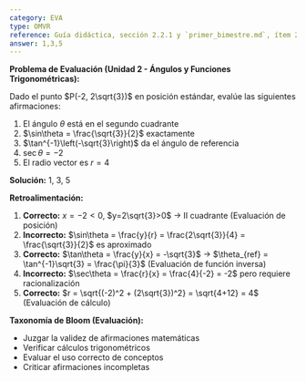 ```yaml
---
category: EVA
type: OMVR
reference: Guía didáctica, sección 2.2.1 y `primer_bimestre.md`, ítem 28
answer: 1,3,5
---
```


**Problema de Evaluación (Unidad 2 - Ángulos y Funciones Trigonométricas):**

Dado el punto $P(-2, 2\sqrt{3})$ en posición estándar, evalúe las siguientes afirmaciones:

1. El ángulo $\theta$ está en el segundo cuadrante
2. $\sin\theta = \frac{\sqrt{3}}{2}$ exactamente
3. $\tan^{-1}\left(-\sqrt{3}\right)$ da el ángulo de referencia
4. $\sec\theta = -2$ 
5. El radio vector es $r = 4$

**Solución:** 1, 3, 5

**Retroalimentación:**

1. **Correcto:** $x=-2<0$, $y=2\sqrt{3}>0$ → II cuadrante (Evaluación de posición)
2. **Incorrecto:** $\sin\theta = \frac{y}{r} = \frac{2\sqrt{3}}{4} = \frac{\sqrt{3}}{2}$ es aproximado
3. **Correcto:** $\tan\theta = \frac{y}{x} = -\sqrt{3}$ → $\theta_{ref} = \tan^{-1}\sqrt{3} = \frac{\pi}{3}$ (Evaluación de función inversa)
4. **Incorrecto:** $\sec\theta = \frac{r}{x} = \frac{4}{-2} = -2$ pero requiere racionalización
5. **Correcto:** $r = \sqrt{(-2)^2 + (2\sqrt{3})^2} = \sqrt{4+12} = 4$ (Evaluación de cálculo)

**Taxonomía de Bloom (Evaluación):**
- Juzgar la validez de afirmaciones matemáticas
- Verificar cálculos trigonométricos
- Evaluar el uso correcto de conceptos
- Criticar afirmaciones incompletas

